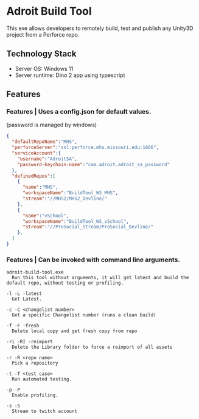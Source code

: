 # Adroit Build Tool
This exe allows developers to remotely build, test and publish any Unity3D project from a Perforce repo.

## Technology Stack
- Server OS: Windows 11
- Server runtime: Dino 2 app using typescript

## Features
### Features | Uses a config.json for default values.
(password is managed by windows)

```json 
{
  "defaultRepoName":"MHS",
  "perforceServer":"ssl:perforce.mhs.missouri.edu:1666",
  "serviceAccount":{
    "username":"AdroitSA",
    "password-keychain-name":"com.adroit.adroit_sa_password" 
  },
  "definedRepos":[
    {
      "name":"MHS",
      "workspaceName":"BuildTool_WS_MHS",
      "stream":"//MHS2/MHS2_Devline/"
    },
    {
      "name":"vSchool",
      "workspaceName":"BuildTool_WS_vSchool",
      "stream":"//ProSocial_Stream/ProSocial_Devline/"
    },  
  ]
}
```

### Features | Can be invoked with command line arguments.
  
```
adroit-build-tool.exe
  Run this tool without arguments, it will get latest and build the default repo, without testing or profiling.

-l -L -latest
  Get Latest.

-c -C <changelist number>
  Get a specific Changelist number (runs a clean build)
  
-f -F -fresh
  Delete local copy and get fresh copy from repo

-ri -RI -reimport
  Delete the Library folder to force a reimport of all assets

-r -R <repo name>
  Pick a repository

-t -T <test case>
  Run automated testing.

-p -P
  Enable profiling.

-s -S
  Stream to twitch account
```
